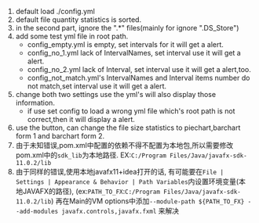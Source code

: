 1. default load ./config.yml
2. default file quantity statistics is sorted.
3. in the second part, ignore the ".*" files(mainly for ignore ".DS_Store")
4. add some test yml file in root path.
    + config_empty.yml is empty, set intervals for it will get a alert.
    + config_no_1.yml lack of IntervalNames, set interval use it will get a alert.
    + config_no_2.yml lack of Interval, set interval use it will get a alert,too.
    + config_not_match.yml's IntervalNames and Interval items number do not match,set interval use it will get a alert.
5. change both two settings use the yml's will also display those information.
    + if use set config to load a wrong yml file which's root path is not correct,then it will display a alert.
6. use the button, can change the file size statistics to piechart,barchart form 1 and barchart form 2.
7. 由于未知错误,pom.xml中配置的依赖不得不配置为本地包,所以需要修改pom.xml中的`sdk_lib`为本地路径.
EX:`C:/Program Files/Java/javafx-sdk-11.0.2/lib`
8. 由于同样的错误,使用本地javafx11+idea打开的话,
有可能要在`File | Settings | Appearance & Behavior | Path Variables`内设置环境变量(本地JAVAFX的路径),
(ex:`PATH_TO_FX`:`C:/Program Files/Java/javafx-sdk-11.0.2/lib`)
再在Main的VM options中添加`--module-path ${PATH_TO_FX} --add-modules javafx.controls,javafx.fxml`
来解决